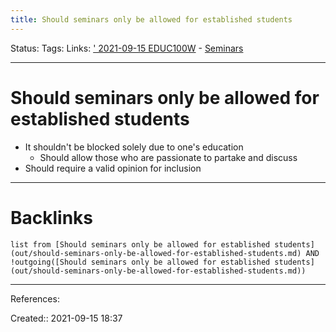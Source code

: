 ```yaml
---
title: Should seminars only be allowed for established students
---
```

Status: 
Tags: 
Links: [' 2021-09-15 EDUC100W](out/-2021-09-15-educ100w.md) - [Seminars](out/seminars.md)
___
# Should seminars only be allowed for established students
- It shouldn't be blocked solely due to one's education
	- Should allow those who are passionate to partake and discuss
- Should require a valid opinion for inclusion
___
# Backlinks
```dataview
list from [Should seminars only be allowed for established students](out/should-seminars-only-be-allowed-for-established-students.md) AND !outgoing([Should seminars only be allowed for established students](out/should-seminars-only-be-allowed-for-established-students.md))
```
___
References:

Created:: 2021-09-15 18:37
